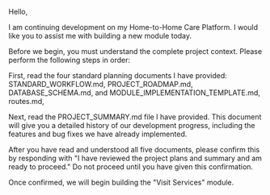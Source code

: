 Hello,

I am continuing development on my Home-to-Home Care Platform. I would like you to assist me with building a new module today.

Before we begin, you must understand the complete project context. Please perform the following steps in order:

First, read the four standard planning documents I have provided: STANDARD_WORKFLOW.md, PROJECT_ROADMAP.md, DATABASE_SCHEMA.md, and MODULE_IMPLEMENTATION_TEMPLATE.md, routes.md, 

Next, read the PROJECT_SUMMARY.md file I have provided. This document will give you a detailed history of our development progress, including the features and bug fixes we have already implemented.

After you have read and understood all five documents, please confirm this by responding with "I have reviewed the project plans and summary and am ready to proceed." Do not proceed until you have given this confirmation.

Once confirmed, we will begin building the "Visit Services" module.